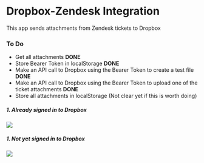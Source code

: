# Dropbox-Zendesk Integration

This app sends attachments from Zendesk tickets to Dropbox

### To Do

* Get all attachments **DONE**
* Store Bearer Token in localStorage **DONE**
* Make an API call to Dropbox using the Bearer Token to create a test file **DONE**
* Make an API call to Dropbox using the Bearer Token to upload one of the ticket attachments **DONE**
* Store all attachments in localStorage (Not clear yet if this is worth doing)

##### 1. Already signed in to Dropbox

![](http://g.recordit.co/1sjJw3F2g1.gif)

##### 1. Not yet signed in to Dropbox

![](http://g.recordit.co/sxttJsEq5o.gif)